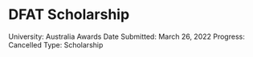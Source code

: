 # DFAT Scholarship

University: Australia Awards
Date Submitted: March 26, 2022
Progress: Cancelled
Type: Scholarship